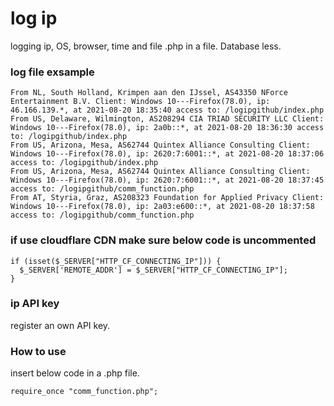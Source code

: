 # log ip
logging ip, OS, browser, time and file .php in a file. Database less. 

### log file exsample
```
From NL, South Holland, Krimpen aan den IJssel, AS43350 NForce Entertainment B.V. Client: Windows 10---Firefox(78.0), ip: 46.166.139.*, at 2021-08-20 18:35:40 access to: /logipgithub/index.php
From US, Delaware, Wilmington, AS208294 CIA TRIAD SECURITY LLC Client: Windows 10---Firefox(78.0), ip: 2a0b::*, at 2021-08-20 18:36:30 access to: /logipgithub/index.php
From US, Arizona, Mesa, AS62744 Quintex Alliance Consulting Client: Windows 10---Firefox(78.0), ip: 2620:7:6001::*, at 2021-08-20 18:37:06 access to: /logipgithub/index.php
From US, Arizona, Mesa, AS62744 Quintex Alliance Consulting Client: Windows 10---Firefox(78.0), ip: 2620:7:6001::*, at 2021-08-20 18:37:45 access to: /logipgithub/comm_function.php
From AT, Styria, Graz, AS208323 Foundation for Applied Privacy Client: Windows 10---Firefox(78.0), ip: 2a03:e600::*, at 2021-08-20 18:37:58 access to: /logipgithub/comm_function.php
```
### if use cloudflare CDN make sure below code is uncommented
```
if (isset($_SERVER["HTTP_CF_CONNECTING_IP"])) {
  $_SERVER['REMOTE_ADDR'] = $_SERVER["HTTP_CF_CONNECTING_IP"];
}
```
### ip API key
register an own API key.

### How to use
insert below code in a .php file.
```
require_once "comm_function.php";
```
